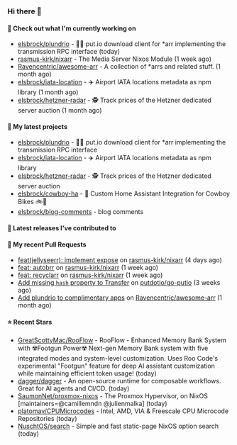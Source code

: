 ### Hi there 👋

#### 👷 Check out what I'm currently working on

- [elsbrock/plundrio](https://github.com/elsbrock/plundrio) - 🏴‍☠️ put.io download client for *arr implementing the transmission RPC interface (today)
- [rasmus-kirk/nixarr](https://github.com/rasmus-kirk/nixarr) - The Media Server Nixos Module (1 week ago)
- [Ravencentric/awesome-arr](https://github.com/Ravencentric/awesome-arr) - A collection of *arrs and related stuff. (1 month ago)
- [elsbrock/iata-location](https://github.com/elsbrock/iata-location) - ✈️ Airport IATA locations metadata as npm library (1 month ago)
- [elsbrock/hetzner-radar](https://github.com/elsbrock/hetzner-radar) - 🕵️ Track prices of the Hetzner dedicated server auction (1 month ago)

#### 🌱 My latest projects

- [elsbrock/plundrio](https://github.com/elsbrock/plundrio) - 🏴‍☠️ put.io download client for *arr implementing the transmission RPC interface
- [elsbrock/iata-location](https://github.com/elsbrock/iata-location) - ✈️ Airport IATA locations metadata as npm library
- [elsbrock/hetzner-radar](https://github.com/elsbrock/hetzner-radar) - 🕵️ Track prices of the Hetzner dedicated server auction
- [elsbrock/cowboy-ha](https://github.com/elsbrock/cowboy-ha) - 🤠 Custom Home Assistant Integration for Cowboy Bikes 🚲💨
- [elsbrock/blog-comments](https://github.com/elsbrock/blog-comments) - blog comments

#### 🔭 Latest releases I've contributed to


#### 🔨 My recent Pull Requests

- [feat(jellyseerr): implement expose](https://github.com/rasmus-kirk/nixarr/pull/46) on [rasmus-kirk/nixarr](https://github.com/rasmus-kirk/nixarr) (4 days ago)
- [feat: autobrr](https://github.com/rasmus-kirk/nixarr/pull/45) on [rasmus-kirk/nixarr](https://github.com/rasmus-kirk/nixarr) (1 week ago)
- [feat: recyclarr](https://github.com/rasmus-kirk/nixarr/pull/44) on [rasmus-kirk/nixarr](https://github.com/rasmus-kirk/nixarr) (1 week ago)
- [Add missing `hash` property to Transfer](https://github.com/putdotio/go-putio/pull/7) on [putdotio/go-putio](https://github.com/putdotio/go-putio) (3 weeks ago)
- [Add plundrio to complimentary apps](https://github.com/Ravencentric/awesome-arr/pull/54) on [Ravencentric/awesome-arr](https://github.com/Ravencentric/awesome-arr) (1 month ago)

#### ⭐ Recent Stars

- [GreatScottyMac/RooFlow](https://github.com/GreatScottyMac/RooFlow) - RooFlow - Enhanced Memory Bank System with ☢️Footgun Power☢️  Next-gen Memory Bank system with five integrated modes and system-level customization. Uses Roo Code&#39;s experimental &#34;Footgun&#34; feature for deep AI assistant customization while maintaining efficient token usage!  (today)
- [dagger/dagger](https://github.com/dagger/dagger) - An open-source runtime for composable workflows. Great for AI agents and CI/CD. (today)
- [SaumonNet/proxmox-nixos](https://github.com/SaumonNet/proxmox-nixos) - The Proxmox Hypervisor, on NixOS [maintainers=@camillemndn @julienmalka]  (today)
- [platomav/CPUMicrocodes](https://github.com/platomav/CPUMicrocodes) - Intel, AMD, VIA &amp; Freescale CPU Microcode Repositories (today)
- [NuschtOS/search](https://github.com/NuschtOS/search) - Simple and fast static-page NixOS option search (today)
